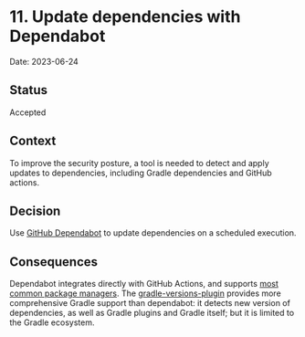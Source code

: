 # 11. Update dependencies with Dependabot

Date: 2023-06-24

## Status

Accepted

## Context

To improve the security posture, a tool is needed to detect and apply updates to dependencies, including Gradle dependencies and GitHub actions.

## Decision

Use [GitHub Dependabot][dependabot] to update dependencies on a scheduled execution.

## Consequences

Dependabot integrates directly with GitHub Actions, and supports [most common package managers][dependabot-package-managers].
The [gradle-versions-plugin][gradle-versions-plugin] provides more comprehensive Gradle support than dependabot: it detects new version of dependencies, as well as Gradle plugins and Gradle itself; but it is limited to the Gradle ecosystem.

[dependabot]: https://docs.github.com/en/code-security/dependabot
[dependabot-package-managers]: https://docs.github.com/en/code-security/dependabot/dependabot-version-updates/configuration-options-for-the-dependabot.yml-file#configuration-options-for-the-dependabotyml-file
[gradle-versions-plugin]: https://github.com/ben-manes/gradle-versions-plugin
